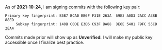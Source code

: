 As of **2021-10-24**, I am signing commits with the following key pair: 

```console
Primary key fingerprint: B5B7 BCA0 EE6F F31E 263A  69E3 A0D3 2ACC A38B 88ED
     Subkey fingerprint: 140B C0DE E3D6 C93F BA88  DE6E 5401 F9FC 55CD 2EA4
```

Commits made prior will show up as **Unverified**. I will make my public key accessible once I finalize best practice.
